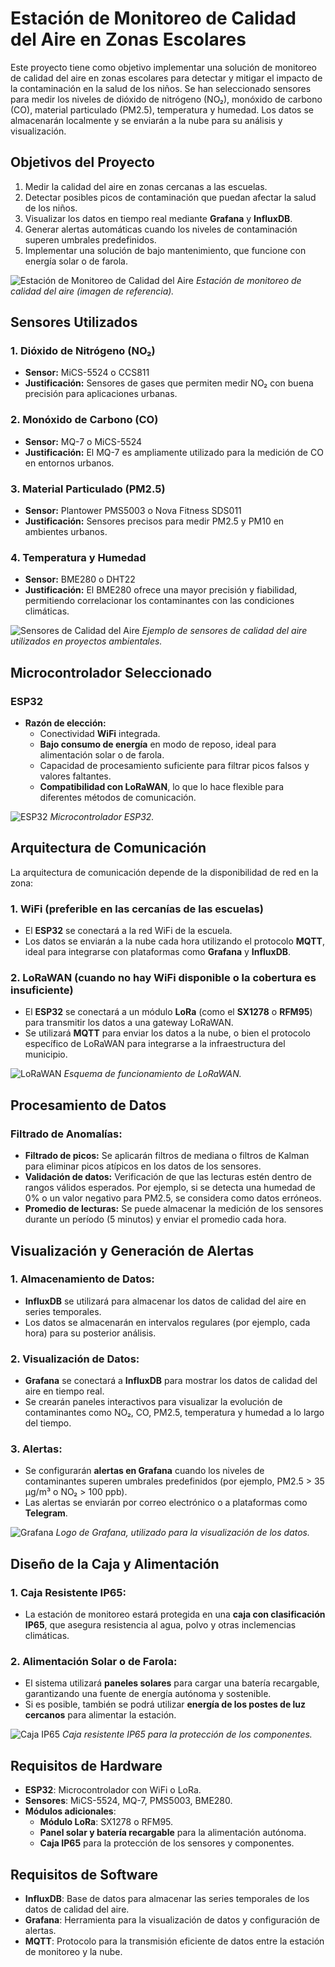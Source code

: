 # Estación de Monitoreo de Calidad del Aire en Zonas Escolares

Este proyecto tiene como objetivo implementar una solución de monitoreo de calidad del aire en zonas escolares para detectar y mitigar el impacto de la contaminación en la salud de los niños. Se han seleccionado sensores para medir los niveles de dióxido de nitrógeno (NO₂), monóxido de carbono (CO), material particulado (PM2.5), temperatura y humedad. Los datos se almacenarán localmente y se enviarán a la nube para su análisis y visualización.

## Objetivos del Proyecto

1. Medir la calidad del aire en zonas cercanas a las escuelas.
2. Detectar posibles picos de contaminación que puedan afectar la salud de los niños.
3. Visualizar los datos en tiempo real mediante **Grafana** y **InfluxDB**.
4. Generar alertas automáticas cuando los niveles de contaminación superen umbrales predefinidos.
5. Implementar una solución de bajo mantenimiento, que funcione con energía solar o de farola.

![Estación de Monitoreo de Calidad del Aire](https://www.sciencedirect.com/science/article/pii/S2352938522000993/pdfft?md5=8e07e23847b1a8468241d34282c9c396&pid=1-s2.0-S2352938522000993-main.pdf)
*Estación de monitoreo de calidad del aire (imagen de referencia).*

## Sensores Utilizados

### 1. **Dióxido de Nitrógeno (NO₂)**
   - **Sensor:** MiCS-5524 o CCS811
   - **Justificación:** Sensores de gases que permiten medir NO₂ con buena precisión para aplicaciones urbanas.

### 2. **Monóxido de Carbono (CO)**
   - **Sensor:** MQ-7 o MiCS-5524
   - **Justificación:** El MQ-7 es ampliamente utilizado para la medición de CO en entornos urbanos.

### 3. **Material Particulado (PM2.5)**
   - **Sensor:** Plantower PMS5003 o Nova Fitness SDS011
   - **Justificación:** Sensores precisos para medir PM2.5 y PM10 en ambientes urbanos.

### 4. **Temperatura y Humedad**
   - **Sensor:** BME280 o DHT22
   - **Justificación:** El BME280 ofrece una mayor precisión y fiabilidad, permitiendo correlacionar los contaminantes con las condiciones climáticas.

![Sensores de Calidad del Aire](https://upload.wikimedia.org/wikipedia/commons/7/70/Air_quality_sensor.png)
*Ejemplo de sensores de calidad del aire utilizados en proyectos ambientales.*

## Microcontrolador Seleccionado

### **ESP32**
   - **Razón de elección:**
     - Conectividad **WiFi** integrada.
     - **Bajo consumo de energía** en modo de reposo, ideal para alimentación solar o de farola.
     - Capacidad de procesamiento suficiente para filtrar picos falsos y valores faltantes.
     - **Compatibilidad con LoRaWAN**, lo que lo hace flexible para diferentes métodos de comunicación.

![ESP32](https://upload.wikimedia.org/wikipedia/commons/thumb/2/2b/ESP32-DevKitC.jpg/800px-ESP32-DevKitC.jpg)
*Microcontrolador ESP32.*

## Arquitectura de Comunicación

La arquitectura de comunicación depende de la disponibilidad de red en la zona:

### 1. **WiFi (preferible en las cercanías de las escuelas)**
   - El **ESP32** se conectará a la red WiFi de la escuela.
   - Los datos se enviarán a la nube cada hora utilizando el protocolo **MQTT**, ideal para integrarse con plataformas como **Grafana** y **InfluxDB**.

### 2. **LoRaWAN (cuando no hay WiFi disponible o la cobertura es insuficiente)**
   - El **ESP32** se conectará a un módulo **LoRa** (como el **SX1278** o **RFM95**) para transmitir los datos a una gateway LoRaWAN.
   - Se utilizará **MQTT** para enviar los datos a la nube, o bien el protocolo específico de LoRaWAN para integrarse a la infraestructura del municipio.

![LoRaWAN](https://upload.wikimedia.org/wikipedia/commons/a/a6/LoRaWAN_Protocol_Stack.svg)
*Esquema de funcionamiento de LoRaWAN.*

## Procesamiento de Datos

### Filtrado de Anomalías:
- **Filtrado de picos:** Se aplicarán filtros de mediana o filtros de Kalman para eliminar picos atípicos en los datos de los sensores.
- **Validación de datos:** Verificación de que las lecturas estén dentro de rangos válidos esperados. Por ejemplo, si se detecta una humedad de 0% o un valor negativo para PM2.5, se considera como datos erróneos.
- **Promedio de lecturas:** Se puede almacenar la medición de los sensores durante un período (5 minutos) y enviar el promedio cada hora.

## Visualización y Generación de Alertas

### 1. **Almacenamiento de Datos:**
   - **InfluxDB** se utilizará para almacenar los datos de calidad del aire en series temporales.
   - Los datos se almacenarán en intervalos regulares (por ejemplo, cada hora) para su posterior análisis.

### 2. **Visualización de Datos:**
   - **Grafana** se conectará a **InfluxDB** para mostrar los datos de calidad del aire en tiempo real.
   - Se crearán paneles interactivos para visualizar la evolución de contaminantes como NO₂, CO, PM2.5, temperatura y humedad a lo largo del tiempo.

### 3. **Alertas:**
   - Se configurarán **alertas en Grafana** cuando los niveles de contaminantes superen umbrales predefinidos (por ejemplo, PM2.5 > 35 µg/m³ o NO₂ > 100 ppb).
   - Las alertas se enviarán por correo electrónico o a plataformas como **Telegram**.

![Grafana](https://upload.wikimedia.org/wikipedia/commons/thumb/5/5f/Grafana_logo.svg/800px-Grafana_logo.svg.png)
*Logo de Grafana, utilizado para la visualización de los datos.*

## Diseño de la Caja y Alimentación

### 1. **Caja Resistente IP65:**
   - La estación de monitoreo estará protegida en una **caja con clasificación IP65**, que asegura resistencia al agua, polvo y otras inclemencias climáticas.

### 2. **Alimentación Solar o de Farola:**
   - El sistema utilizará **paneles solares** para cargar una batería recargable, garantizando una fuente de energía autónoma y sostenible.
   - Si es posible, también se podrá utilizar **energía de los postes de luz cercanos** para alimentar la estación.

![Caja IP65](https://upload.wikimedia.org/wikipedia/commons/d/d6/Weatherproof_box_IP65.jpg)
*Caja resistente IP65 para la protección de los componentes.*

## Requisitos de Hardware

- **ESP32**: Microcontrolador con WiFi o LoRa.
- **Sensores**: MiCS-5524, MQ-7, PMS5003, BME280.
- **Módulos adicionales**:
  - **Módulo LoRa**: SX1278 o RFM95.
  - **Panel solar y batería recargable** para la alimentación autónoma.
  - **Caja IP65** para la protección de los sensores y componentes.

## Requisitos de Software

- **InfluxDB**: Base de datos para almacenar las series temporales de los datos de calidad del aire.
- **Grafana**: Herramienta para la visualización de datos y configuración de alertas.
- **MQTT**: Protocolo para la transmisión eficiente de datos entre la estación de monitoreo y la nube.

